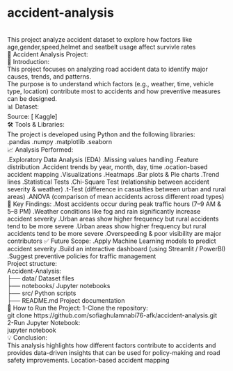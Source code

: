 # accident-analysis
<br>
This project analyze accident dataset to explore how factors like age,gender,speed,helmet and seatbelt usage affect survivle rates
<br>
🚦 Accident Analysis Project:
<br>
📌 Introduction:
<br>
This project focuses on analyzing road accident data to identify major causes, trends, and patterns.
<br>
The purpose is to understand which factors (e.g., weather, time, vehicle type, location) contribute most to accidents and how preventive measures can be designed.
<br>
📊 Dataset:
<br>
Source: [ Kaggle]
<br>
🛠 Tools & Libraries:
<br>
The project is developed using Python and the following libraries:
<br>
.pandas
.numpy
.matplotlib
.seaborn
<br>
📈 Analysis Performed:
<br>
.Exploratory Data Analysis (EDA)
.Missing values handling
.Feature distribution
.Accident trends by year, month, day, time
.ocation-based accident mapping
.Visualizations
.Heatmaps
.Bar plots & Pie charts
.Trend lines
.Statistical Tests
.Chi-Square Test (relationship between accident severity & weather)
.t-Test (difference in casualties between urban and rural areas)
.ANOVA (comparison of mean accidents across different road types)
<br>
🔑 Key Findings:
.Most accidents occur during peak traffic hours (7–9 AM & 5–8 PM)
.Weather conditions like fog and rain significantly increase accident severity
.Urban areas show higher frequency but rural accidents tend to be more severe
.Urban areas show higher frequency but rural accidents tend to be more severe
.Overspeeding & poor visibility are major contributors
✅ Future Scope:
.Apply Machine Learning models to predict accident severity
.Build an interactive dashboard (using Streamlit / PowerBI)
.Suggest preventive policies for traffic management
<br>
Project structure:
<br>
Accident-Analysis:
<br>
├── data/                 Dataset files
<br>
├── notebooks/           Jupyter notebooks
<br>
├── src/                  Python scripts
<br>
├── README.md             Project documentation
<br>
🚀 How to Run the Project:
1-Clone the repository:
<br>
git clone https://github.com/sofiaghulamnabi76-afk/accident-analysis.git
<br>
2-Run Jupyter Notebook:
<br>
jupyter notebook
<br>
💡 Conclusion:
<br>
This analysis highlights how different factors contribute to accidents and provides data-driven insights that can be used for policy-making and road safety improvements.
Location-based accident mapping

